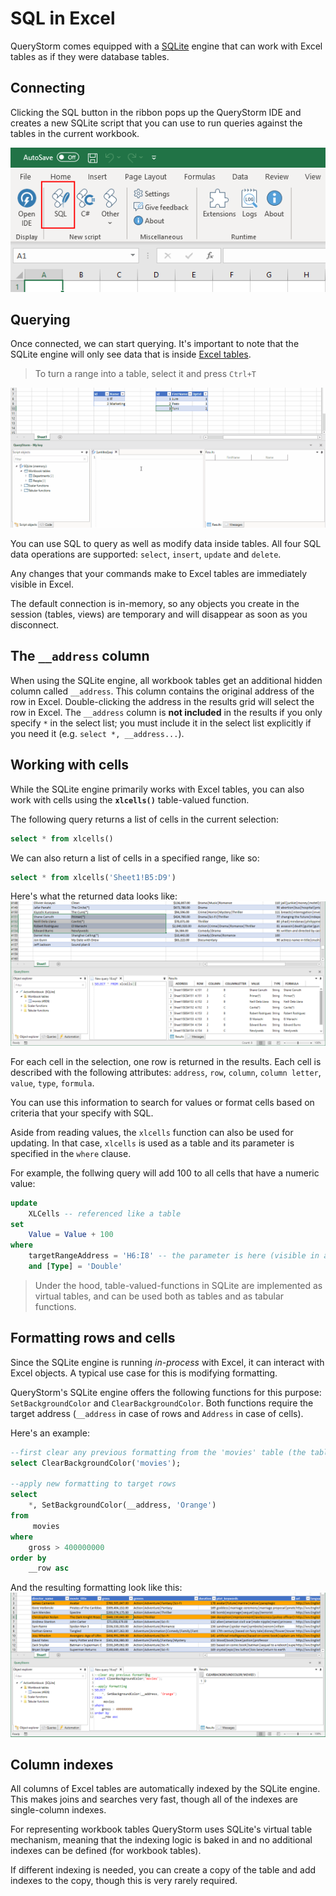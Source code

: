 # SQL in Excel
QueryStorm comes equipped with a [SQLite](https://www.sqlite.org) engine that can work with Excel tables as if they were database tables.

## Connecting
Clicking the SQL button in the ribbon pops up the QueryStorm IDE and creates a new SQLite script that you can use to run queries against the tables in the current workbook.

![Connect to workbook](../../Images/connect_sql.png)

## Querying

Once connected, we can start querying. It's important to note that the SQLite engine will only see data that is inside [Excel tables](http://www.excel-easy.com/data-analysis/tables.html "Excel tables intro"). 

> To turn a range into a table, select it and press `Ctrl+T`

![Querying](../../Images/sql_querying.gif?v=1)

You can use SQL to query as well as modify data inside tables. All four SQL data operations are supported: `select`, `insert`, `update` and `delete`.

Any changes that your commands make to Excel tables are immediately visible in Excel. 

The default connection is in-memory, so any objects you create in the session (tables, views) are temporary and will disappear as soon as you disconnect.

## The `__address` column
When using the SQLite engine, all workbook tables get an additional hidden column called `__address`. This column contains the original address of the row in Excel. Double-clicking the address in the results grid will select the row in Excel. The `__address` column is **not included** in the results if you only specify `*` in the select list; you must include it in the select list explicitly if you need it (e.g. `select *, __address...`).

## Working with cells
While the SQLite engine primarily works with Excel tables, you can also work with cells using the **`xlcells()`** table-valued function. 

The following query returns a list of cells in the current selection:
```sql
select * from xlcells()
``` 
We can also return a list of cells in a specified range, like so:
``` sql
select * from xlcells('Sheet1!B5:D9')
```
Here's what the returned data looks like:
![Cells query](../../Images/xlcells.png)

For each cell in the selection, one row is returned in the results. Each cell is described with the following attributes: `address`, `row`, `column`, `column letter`, `value`, `type`, `formula`.

You can use this information to search for values or format cells based on criteria that your specify with SQL.

Aside from reading values, the `xlcells` function can also be used for updating. In that case, `xlcells` is used as a table and its parameter is specified in the `where` clause. 

For example, the follwing query will add 100 to all cells that have a numeric value:

```sql
update
	XLCells -- referenced like a table
set 	
	Value = Value + 100
where 
	targetRangeAddress = 'H6:I8' -- the parameter is here (visible in autocomplete)
	and [Type] = 'Double'
```
> Under the hood, table-valued-functions in SQLite are implemented as virtual tables, and can be used both as tables and as tabular functions.


## Formatting rows and cells
Since the SQLite engine is running *in-process* with Excel, it can interact with Excel objects. A typical use case for this is modifying formatting. 

QueryStorm's SQLite engine offers the following functions for this purpose: `SetBackgroundColor` and `ClearBackgroundColor`. Both functions require the target address (`__address` in case of rows and `Address` in case of cells).

Here's an example:
``` SQL
--first clear any previous formatting from the 'movies' table (the table name is used as the address)
select ClearBackgroundColor('movies');

--apply new formatting to target rows
select
	*, SetBackgroundColor(__address, 'Orange')
from
	 movies
where
	gross > 400000000
order by
	__row asc
``` 
And the resulting formatting look like this:
![Formatting rows example](../../Images/setbackgroundcolor.png)



## Column indexes
All columns of Excel tables are automatically indexed by the SQLite engine. This makes joins and searches very fast, though all of the indexes are single-column indexes. 

For representing workbook tables QueryStorm uses SQLite's virtual table mechanism, meaning that the indexing logic is baked in and no additional indexes can be defined (for workbook tables). 

If different indexing is needed, you can create a copy of the table and add indexes to the copy, though this is very rarely required.